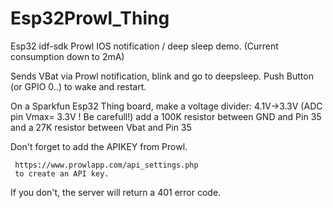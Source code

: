 # Esp32Prowl_Thing
Esp32 idf-sdk Prowl IOS notification / deep sleep demo. (Current consumption down to 2mA)

Sends VBat via Prowl notification, blink and go to deepsleep.
Push Button (or GPIO 0..) to wake and restart.

On a Sparkfun Esp32 Thing board,
make a voltage divider: 4.1V->3.3V
(ADC pin Vmax= 3.3V ! Be carefull!)
add a 100K resistor between GND and Pin 35 
and a 27K resistor between Vbat and Pin 35

Don't forget to add the APIKEY from Prowl.

     https://www.prowlapp.com/api_settings.php
     to create an API key.
 
If you don't, the server will return a 401 error code.
